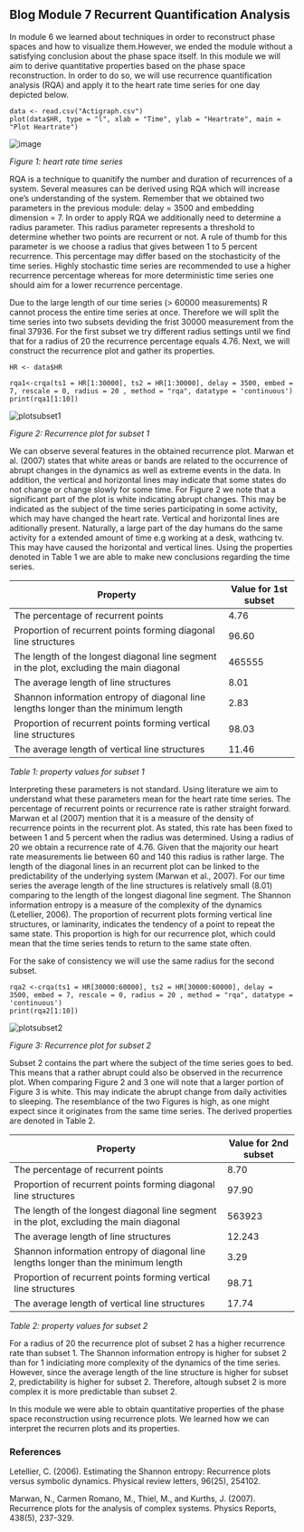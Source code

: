 ## Blog Module 7 Recurrent Quantification Analysis

In module 6 we learned about techniques in order to reconstruct phase spaces and how to visualize them.However, we ended the module without a satisfying conclusion about the phase space itself.
In this module we will aim to derive quantitative properties based on the phase space reconstruction.
In order to do so, we will use recurrence quantification analysis (RQA) and apply it to the heart rate time series for one day depicted below. 

``` 
data <- read.csv("Actigraph.csv")
plot(data$HR, type = "l", xlab = "Time", ylab = "Heartrate", main = "Plot Heartrate")
```
![image](https://user-images.githubusercontent.com/78364132/169966096-dedcb539-49d0-439b-a297-0ced221ff2a7.png)

*Figure 1: heart rate time series*

RQA is a technique to quanitify the number and duration of recurrences of a system. Several measures can be derived using RQA which will increase one’s understanding of the system.
Remember that we obtained two parameters in the previous module: delay = 3500 and embedding dimension = 7. In order to apply RQA we additionally need to determine a radius parameter. This radius parameter represents a threshold to determine whether two points are recurrent or not. A rule of thumb for this parameter is we choose a radius that gives between 1 to 5 percent recurrence. This percentage may differ based on the stochasticity of the time series. Highly stochastic time series are recommended to use a higher recurrence percentage whereas for more deterministic time series one should aim for a lower recurrence percentage.

Due to the large length of our time series (> 60000 measurements) R cannot process the entire time series at once. Therefore we will split the time series into two subsets deviding the frist 30000 measurement from the final 37936. For the first subset we try different radius settings until we find that for a radius of 20 the recurrence percentage equals 4.76. Next, we will construct the recurrence plot and gather its properties.
```
HR <- data$HR

rqa1<-crqa(ts1 = HR[1:30000], ts2 = HR[1:30000], delay = 3500, embed = 7, rescale = 0, radius = 20 , method = "rqa", datatype = 'continuous')
print(rqa1[1:10])
```
![plotsubset1](https://user-images.githubusercontent.com/78364132/170041415-d9ef457a-489b-40dd-aba9-4088d8b81376.png)

*Figure 2: Recurrence plot for subset 1*

We can observe several features in the obtained recurrence plot. Marwan et al. (2007) states that white areas or bands are related to the occurrence of abrupt changes in the dynamics as well as extreme events in the data. In addition, the vertical and horizontal lines may indicate that some states do not change or change slowly for some time. For Figure 2 we note that a significant part of the plot is white indicating abrupt changes. This may be indicated as the subject of the time series participating in some activity, which may have changed the heart rate. Vertical and horizontal lines are aditionally present. Naturally, a large part of the day humans do the same activity for a extended amount of time e.g working at a desk, wathcing tv. This may have caused the horizontal and vertical lines. Using the properties denoted in Table 1 we are able to make new conclusions regarding the time series.

| Property  | Value for 1st subset|
| ------------- | ------------- |
| The percentage of recurrent points| 4.76 |
| Proportion of recurrent points forming diagonal line structures| 96.60 |
| The length of the longest diagonal line segment in the plot, excluding the main diagonal  | 465555  |
| The average length of line structures  | 8.01  |
| Shannon information entropy of diagonal line lengths longer than the minimum length  | 2.83  |
| Proportion of recurrent points forming vertical line structures  | 98.03  |
| The average length of vertical line structures  | 11.46  |

*Table 1: property values for subset 1*

Interpreting these parameters is not standard. Using literature we aim to understand what these parameters mean for the heart rate time series. The percentage of recurrent points or recurrence rate is rather straight forward. Marwan et al (2007) mention that it is a measure of the density of recurrence points in the recurrent plot. As stated, this rate has been fixed to between 1 and 5 percent when the radius was determined. Using a radius of 20 we obtain a recurrence rate of 4.76. Given that the majority our heart rate measurements lie between 60 and 140 this radius is rather large. The length of the diagonal lines in an recurrent plot can be linked to the predictability of the underlying system (Marwan et al., 2007). For our time series the average length of the line structures is relatively small (8.01) comparing to the length of the longest diagonal line segment. The Shannon information entropy is a measure of the complexity of the dynamics (Letellier, 2006). The proportion of recurrent plots forming vertical line structures, or laminarity, indicates the tendency of a point to repeat the same state. This proportion is high for our recurrence plot, which could mean that the time series tends to return to the same state often.

For the sake of consistency we will use the same radius for the second subset.

```
rqa2 <-crqa(ts1 = HR[30000:60000], ts2 = HR[30000:60000], delay = 3500, embed = 7, rescale = 0, radius = 20 , method = "rqa", datatype = 'continuous')
print(rqa2[1:10])

```

![plotsubset2](https://user-images.githubusercontent.com/78364132/170232935-fd92aa12-e9e6-42b3-954d-770d88d3e0f3.png)

*Figure 3: Recurrence plot for subset 2*


Subset 2 contains the part where the subject of the time series goes to bed. This means that a rather abrupt could also be observed in the recurrence plot. When comparing Figure 2 and 3 one will note that a larger portion of Figure 3 is white. This may indicate the abrupt change from daily activities to sleeping. The resemblance of the two Figures is high, as one might expect since it originates from the same time series. The derived properties are denoted in Table 2.

| Property  | Value for 2nd subset |
| ------------- | ------------- |
| The percentage of recurrent points| 8.70 |
| Proportion of recurrent points forming diagonal line structures| 97.90 |
| The length of the longest diagonal line segment in the plot, excluding the main diagonal  | 563923  |
| The average length of line structures  | 12.243  |
| Shannon information entropy of diagonal line lengths longer than the minimum length  | 3.29  |
| Proportion of recurrent points forming vertical line structures  | 98.71  |
| The average length of vertical line structures  | 17.74  |

*Table 2: property values for subset 2*

For a radius of 20 the recurrence plot of subset 2 has a higher recurrence rate than subset 1. 
The Shannon information entropy is higher for subset 2 than for 1 indiciating more complexity of the dynamics of the time series. However, since the average length of the line structure is higher for subset 2, predictability is higher for subset 2. Therefore, altough subset 2 is more complex it is more predictable than subset 2. 

In this module we were able to obtain quantitative properties of the phase space reconstruction using recurrence plots. We learned how we can interpret the recurren plots and its properties.  



### References
Letellier, C. (2006). Estimating the Shannon entropy: Recurrence plots versus symbolic dynamics. Physical review letters, 96(25), 254102.

Marwan, N., Carmen Romano, M., Thiel, M., and Kurths, J. (2007). Recurrence plots for the analysis of complex systems. Physics Reports, 438(5), 237-329.

